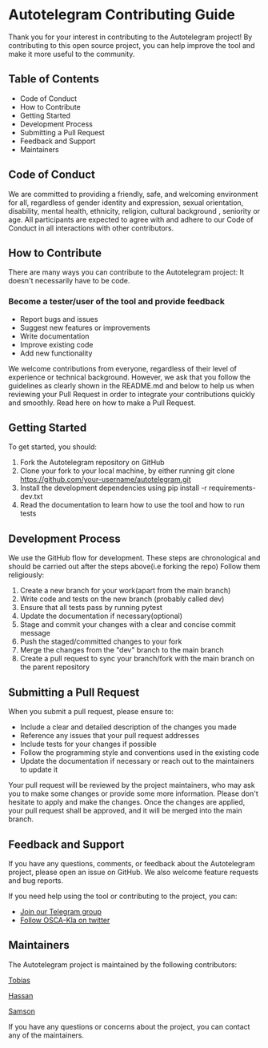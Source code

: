 # Autotelegram Contributing Guide

Thank you for your interest in contributing to the Autotelegram project! By contributing to this open source project, you can help improve the tool and make it more useful to the community.

## Table of Contents

- Code of Conduct
- How to Contribute
- Getting Started
- Development Process
- Submitting a Pull Request
- Feedback and Support
- Maintainers

## Code of Conduct

We are committed to providing a friendly, safe, and welcoming environment for all, regardless of gender identity and expression, sexual orientation, disability, mental health, ethnicity, religion, cultural background , seniority or age. All participants are expected to agree with and adhere to our Code of Conduct in all interactions with other contributors.

## How to Contribute

There are many ways you can contribute to the Autotelegram project: It doesn't necessarily have to be code.

### Become a tester/user of the tool and provide feedback

- Report bugs and issues
- Suggest new features or improvements
- Write documentation
- Improve existing code
- Add new functionality

We welcome contributions from everyone, regardless of their level of experience or technical background. However, we ask that you follow the guidelines as clearly shown in the README.md and below to help us when reviewing your Pull Request in order to integrate your contributions quickly and smoothly. Read here on how to make a Pull Request.

## Getting Started

To get started, you should:

1. Fork the Autotelegram repository on GitHub
2. Clone your fork to your local machine, by either running git clone https://github.com/your-username/autotelegram.git
3. Install the development dependencies using pip install -r requirements-dev.txt
4. Read the documentation to learn how to use the tool and how to run tests

## Development Process

We use the GitHub flow for development. These steps are chronological and should be carried out after the steps above(i.e forking the repo) Follow them religiously:

1. Create a new branch for your work(apart from the main branch)
2. Write code and tests on the new branch (probably called dev)
3. Ensure that all tests pass by running pytest
4. Update the documentation if necessary(optional)
5. Stage and commit your changes with a clear and concise commit message
6. Push the staged/committed changes to your fork
7. Merge the changes from the "dev" branch to the main branch
8. Create a pull request to sync your branch/fork with the main branch on the parent repository

## Submitting a Pull Request

When you submit a pull request, please ensure to:

- Include a clear and detailed description of the changes you made
- Reference any issues that your pull request addresses
- Include tests for your changes if possible
- Follow the programming style and conventions used in the existing code
- Update the documentation if necessary or reach out to the maintainers to update it


Your pull request will be reviewed by the project maintainers, who may ask you to make some changes or provide some more information. Please don't hesitate to apply and make the changes. Once the changes are applied, your pull request shall be approved, and it will be merged into the main branch.

## Feedback and Support

If you have any questions, comments, or feedback about the Autotelegram project, please open an issue on GitHub. We also welcome feature requests and bug reports.

If you need help using the tool or contributing to the project, you can:

- <a href="https://t.me/oscakampala/1">Join our Telegram group</a> 
- <a href="https://twitter.com/oscakampala" >Follow OSCA-Kla on twitter</a>

## Maintainers
The Autotelegram project is maintained by the following contributors:

[Tobias](https://github.com/ht-thomas)


[Hassan](https://github.com/HassanBahati)


[Samson](https://github.com/Samsonroyal)

If you have any questions or concerns about the project, you can contact any of the maintainers.